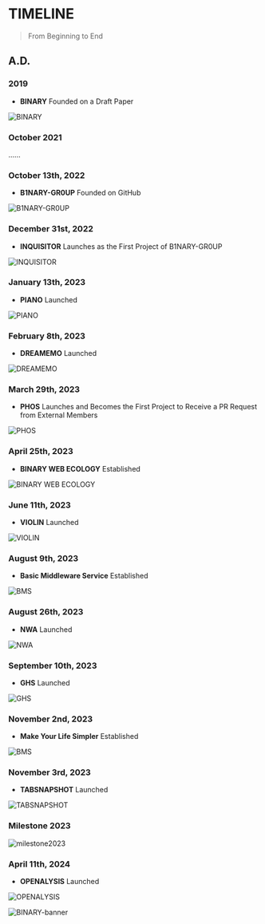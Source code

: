# TIMELINE

> From Beginning to End

## A.D.

### 2019

- **BINARY** Founded on a Draft Paper

![BINARY](https://github.com/justlorain/justlorain/blob/main/images/BINARY.jpg)

### October 2021

......

### October 13th, 2022

- **B1NARY-GR0UP** Founded on GitHub

![B1NARY-GR0UP](https://github.com/justlorain/justlorain/blob/main/images/B1NARY-GR0UP.png)

### December 31st, 2022

- **INQUISITOR** Launches as the First Project of B1NARY-GR0UP

![INQUISITOR](https://github.com/B1NARY-GR0UP/inquisitor/blob/main/images/INQUISITOR.png)

### January 13th, 2023

- **PIANO** Launched

![PIANO](https://github.com/B1NARY-GR0UP/piano/blob/main/images/PIANO.png)

### February 8th, 2023

- **DREAMEMO** Launched

![DREAMEMO](https://github.com/B1NARY-GR0UP/dreamemo/blob/main/images/dreamemo.png)

### March 29th, 2023

- **PHOS** Launches and Becomes the First Project to Receive a PR Request from External Members

![PHOS](https://github.com/B1NARY-GR0UP/phos/blob/main/images/PHOS.png)

### April 25th, 2023

- **BINARY WEB ECOLOGY** Established

![BINARY WEB ECOLOGY](https://github.com/justlorain/justlorain/blob/main/images/BINARY-WEB-ECO.png)

### June 11th, 2023

- **VIOLIN** Launched

![VIOLIN](https://github.com/B1NARY-GR0UP/violin/blob/main/images/VIOLIN.png)

### August 9th, 2023

- **Basic Middleware Service** Established

![BMS](https://github.com/justlorain/justlorain/blob/main/images/BMS.png)

### August 26th, 2023

- **NWA** Launched

![NWA](https://github.com/B1NARY-GR0UP/nwa/blob/main/images/NWA.png)

### September 10th, 2023

- **GHS** Launched

![GHS](https://github.com/B1NARY-GR0UP/ghs/blob/main/images/GHS.png)

### November 2nd, 2023

- **Make Your Life Simpler** Established

![BMS](https://github.com/justlorain/justlorain/blob/main/images/MYLS.png)

### November 3rd, 2023

- **TABSNAPSHOT** Launched

![TABSNAPSHOT](https://github.com/B1NARY-GR0UP/tabsnapshot/blob/main/images/TABSNAPSHOT.png)

### Milestone 2023

![milestone2023](https://github.com/justlorain/justlorain/blob/main/images/milestone2023.png)

### April 11th, 2024

- **OPENALYSIS** Launched

![OPENALYSIS](https://github.com/B1NARY-GR0UP/openalysis/blob/main/images/OPENALYSIS.png)

![BINARY-banner](https://github.com/justlorain/justlorain/blob/main/images/BINARY-banner.png)
